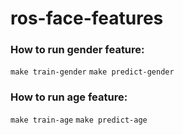# ros-face-features

### How to run gender feature:

`make train-gender`
`make predict-gender`

### How to run age feature:

`make train-age`
`make predict-age`